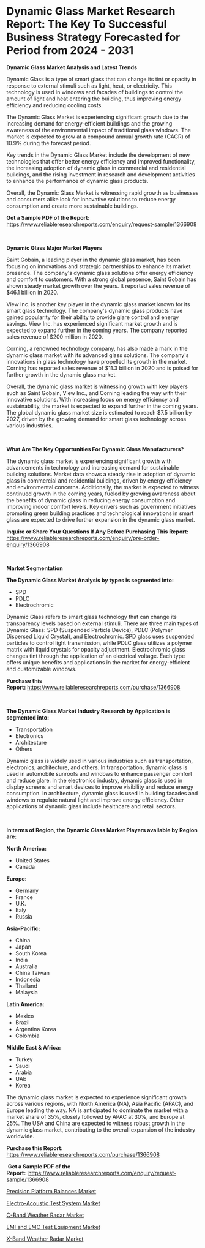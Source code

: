 <p><h1>Dynamic Glass Market Research Report: The Key To Successful Business Strategy Forecasted for Period from 2024 - 2031</h1></p><p><strong>Dynamic Glass Market Analysis and Latest Trends</strong></p>
<p><p>Dynamic Glass is a type of smart glass that can change its tint or opacity in response to external stimuli such as light, heat, or electricity. This technology is used in windows and facades of buildings to control the amount of light and heat entering the building, thus improving energy efficiency and reducing cooling costs.</p><p>The Dynamic Glass Market is experiencing significant growth due to the increasing demand for energy-efficient buildings and the growing awareness of the environmental impact of traditional glass windows. The market is expected to grow at a compound annual growth rate (CAGR) of 10.9% during the forecast period.</p><p>Key trends in the Dynamic Glass Market include the development of new technologies that offer better energy efficiency and improved functionality, the increasing adoption of dynamic glass in commercial and residential buildings, and the rising investment in research and development activities to enhance the performance of dynamic glass products.</p><p>Overall, the Dynamic Glass Market is witnessing rapid growth as businesses and consumers alike look for innovative solutions to reduce energy consumption and create more sustainable buildings.</p></p>
<p><strong>Get a Sample PDF of the Report:&nbsp;</strong> <a href="https://www.reliableresearchreports.com/enquiry/request-sample/1366908">https://www.reliableresearchreports.com/enquiry/request-sample/1366908</a></p>
<p>&nbsp;</p>
<p><strong>Dynamic Glass Major Market Players</strong></p>
<p><p>Saint Gobain, a leading player in the dynamic glass market, has been focusing on innovations and strategic partnerships to enhance its market presence. The company's dynamic glass solutions offer energy efficiency and comfort to customers. With a strong global presence, Saint Gobain has shown steady market growth over the years. It reported sales revenue of $46.1 billion in 2020.</p><p>View Inc. is another key player in the dynamic glass market known for its smart glass technology. The company's dynamic glass products have gained popularity for their ability to provide glare control and energy savings. View Inc. has experienced significant market growth and is expected to expand further in the coming years. The company reported sales revenue of $200 million in 2020.</p><p>Corning, a renowned technology company, has also made a mark in the dynamic glass market with its advanced glass solutions. The company's innovations in glass technology have propelled its growth in the market. Corning has reported sales revenue of $11.3 billion in 2020 and is poised for further growth in the dynamic glass market.</p><p>Overall, the dynamic glass market is witnessing growth with key players such as Saint Gobain, View Inc., and Corning leading the way with their innovative solutions. With increasing focus on energy efficiency and sustainability, the market is expected to expand further in the coming years. The global dynamic glass market size is estimated to reach $7.5 billion by 2027, driven by the growing demand for smart glass technology across various industries.</p></p>
<p>&nbsp;</p>
<p><strong>What Are The Key Opportunities For Dynamic Glass Manufacturers?</strong></p>
<p><p>The dynamic glass market is experiencing significant growth with advancements in technology and increasing demand for sustainable building solutions. Market data shows a steady rise in adoption of dynamic glass in commercial and residential buildings, driven by energy efficiency and environmental concerns. Additionally, the market is expected to witness continued growth in the coming years, fueled by growing awareness about the benefits of dynamic glass in reducing energy consumption and improving indoor comfort levels. Key drivers such as government initiatives promoting green building practices and technological innovations in smart glass are expected to drive further expansion in the dynamic glass market.</p></p>
<p><strong>Inquire or Share Your Questions If Any Before Purchasing This Report:</strong> <a href="https://www.reliableresearchreports.com/enquiry/pre-order-enquiry/1366908">https://www.reliableresearchreports.com/enquiry/pre-order-enquiry/1366908</a></p>
<p>&nbsp;</p>
<p><strong>Market Segmentation</strong></p>
<p><strong>The Dynamic Glass Market Analysis by types is segmented into:</strong></p>
<p><ul><li>SPD</li><li>PDLC</li><li>Electrochromic</li></ul></p>
<p><p>Dynamic Glass refers to smart glass technology that can change its transparency levels based on external stimuli. There are three main types of Dynamic Glass: SPD (Suspended Particle Device), PDLC (Polymer Dispersed Liquid Crystal), and Electrochromic. SPD glass uses suspended particles to control light transmission, while PDLC glass utilizes a polymer matrix with liquid crystals for opacity adjustment. Electrochromic glass changes tint through the application of an electrical voltage. Each type offers unique benefits and applications in the market for energy-efficient and customizable windows.</p></p>
<p><strong>Purchase this Report:&nbsp;</strong><a href="https://www.reliableresearchreports.com/purchase/1366908">https://www.reliableresearchreports.com/purchase/1366908</a></p>
<p>&nbsp;</p>
<p><strong>The Dynamic Glass Market Industry Research by Application is segmented into:</strong></p>
<p><ul><li>Transportation</li><li>Electronics</li><li>Architecture</li><li>Others</li></ul></p>
<p><p>Dynamic glass is widely used in various industries such as transportation, electronics, architecture, and others. In transportation, dynamic glass is used in automobile sunroofs and windows to enhance passenger comfort and reduce glare. In the electronics industry, dynamic glass is used in display screens and smart devices to improve visibility and reduce energy consumption. In architecture, dynamic glass is used in building facades and windows to regulate natural light and improve energy efficiency. Other applications of dynamic glass include healthcare and retail sectors.</p></p>
<p>&nbsp;</p>
<p><strong>In terms of Region, the Dynamic Glass Market Players available by Region are:</strong></p>
<p>
    <p> <strong> North America: </strong>
        <ul>
            <li>United States</li>
            <li>Canada</li>
        </ul>
        </p> 
    <p> <strong> Europe: </strong>
        <ul>
            <li>Germany</li>
            <li>France</li>
            <li>U.K.</li>
            <li>Italy</li>
            <li>Russia</li>
        </ul>
        </p> 
    <p> <strong> Asia-Pacific: </strong>
        <ul>
            <li>China</li>
            <li>Japan</li>
            <li>South Korea</li>
            <li>India</li>
            <li>Australia</li>
            <li>China Taiwan</li>
            <li>Indonesia</li>
            <li>Thailand</li>
            <li>Malaysia</li>
        </ul>
        </p> 
    <p> <strong> Latin America: </strong>
        <ul>
            <li>Mexico</li>
            <li>Brazil</li>
            <li>Argentina Korea</li>
            <li>Colombia</li>
        </ul>
        </p> 
    <p> <strong> Middle East & Africa: </strong>
        <ul>
            <li>Turkey</li>
            <li>Saudi</li>
            <li>Arabia</li>
            <li>UAE</li>
            <li>Korea</li>
        </ul>
    </p>
    </p>
<p><p>The dynamic glass market is expected to experience significant growth across various regions, with North America (NA), Asia Pacific (APAC), and Europe leading the way. NA is anticipated to dominate the market with a market share of 35%, closely followed by APAC at 30%, and Europe at 25%. The USA and China are expected to witness robust growth in the dynamic glass market, contributing to the overall expansion of the industry worldwide.</p></p>
<p><strong>Purchase this Report: </strong><a href="https://www.reliableresearchreports.com/purchase/1366908">https://www.reliableresearchreports.com/purchase/1366908</a></p>
<p>&nbsp;<strong>Get a Sample PDF of the Report:&nbsp;&nbsp;</strong><a href="https://www.reliableresearchreports.com/enquiry/request-sample/1366908">https://www.reliableresearchreports.com/enquiry/request-sample/1366908</a></p>
<p><strong></strong></p>
<p><p><a href="https://medium.com/@jettreichel44/precision-platform-balances-market-exploring-market-share-market-trends-and-future-growth-082963ab7fb8">Precision Platform Balances Market</a></p><p><a href="https://medium.com/@vidyap2912/electro-acoustic-test-system-market-exploring-market-share-market-trends-and-future-growth-d7b518238e88">Electro-Acoustic Test System Market</a></p><p><a href="https://medium.com/@kayliherzog567/c-band-weather-radar-market-size-market-outlook-and-market-forecast-2024-to-2031-9755a830f616">C-Band Weather Radar Market</a></p><p><a href="https://medium.com/@vidyap2912/emi-and-emc-test-equipment-market-size-reveals-the-best-marketing-channels-in-global-industry-6c0c26cee86d">EMI and EMC Test Equipment Market</a></p><p><a href="https://medium.com/@kayliherzog567/x-band-weather-radar-market-comprehensive-assessment-by-type-application-and-geography-53456d389640">X-Band Weather Radar Market</a></p></p>